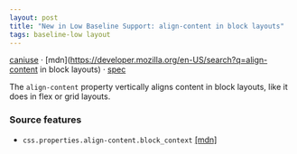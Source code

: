 ```yaml
---
layout: post
title: "New in Low Baseline Support: align-content in block layouts"
tags: baseline-low layout
---
```


[caniuse](https://caniuse.com/?search=align-content-block) · [mdn](https://developer.mozilla.org/en-US/search?q=align-content in block layouts) · [spec](https://drafts.csswg.org/css-align-3/#align-justify-content)

The `align-content` property vertically aligns content in block layouts, like it does in flex or grid layouts.

### Source features

- ``css.properties.align-content.block_context`` [[mdn]](https://developer.mozilla.org/en-US/search?q=css.properties.align-content.block_context)
